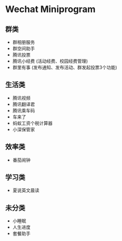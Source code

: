 # Wechat Miniprogram

## 群类

* 群相册服务
* 群空间助手
* 腾讯投票
* 腾讯小经费 (活动经费、校园经费管理)
* 群里有事 (发布通知、发布活动、群发起投票3个功能)

## 生活类

* 腾讯视频
* 腾讯翻译君
* 腾讯乘车码
* 车来了
* 蚂蚁工资个税计算器
* 小深保管家

## 效率类

* 番茄闹钟

## 学习类

* 夏说英文晨读

## 未分类

* 小睡眠
* 人生进度
* 套餐助手


